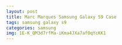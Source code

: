 ```yaml
---
layout: post
title: Marc Marques Samsung Galaxy S9 Case
tags: samsung galaxy s9
categories: samsung
img: 1E-K_QM3d7rfMa-iKma4JXa7afOqYcKK1
---
```

